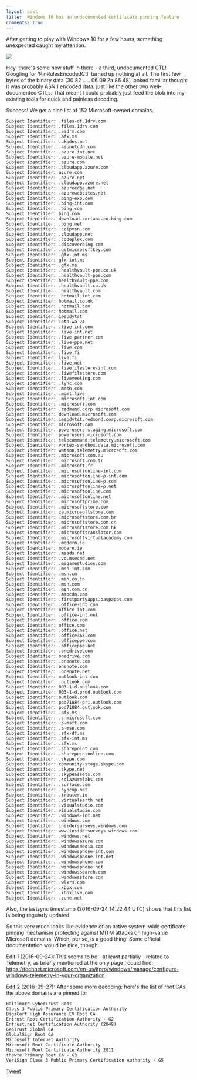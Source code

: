```yaml
---
layout: post
title:  Windows 10 has an undocumented certificate pinning feature 
comments: true
---
```

 
After getting to play with Windows 10 for a few hours, something unexpected caught my attention.
  
<img src=https://i.imgur.com/7MJQmGV.png>

Hey, there's some new stuff in there - a third, undocumented CTL! <BR>
Googling for 'PinRulesEncodedCtl' turned up nothing at all. The first few bytes of the binary data (30 82 .. .. 06 09 2a 86 48) looked familiar though: it was probably ASN.1 encoded data, just like the other two well-documented CTLs. That meant I could probably just feed the blob into my existing tools for quick and painless decoding.

Success! We get a nice list of 152 Microsoft-owned domains.
   
    Subject Identifier: .files-df.1drv.com
    Subject Identifier: .files.1drv.com
    Subject Identifier: .aadrm.com
    Subject Identifier: .afx.ms
    Subject Identifier: .akadns.net
    Subject Identifier: .aspnetcdn.com
    Subject Identifier: .azure-int.net
    Subject Identifier: .azure-mobile.net
    Subject Identifier: .azure.com
    Subject Identifier: .cloudapp.azure.com
    Subject Identifier: azure.com
    Subject Identifier: .azure.net
    Subject Identifier: .cloudapp.azure.net
    Subject Identifier: .azureedge.net
    Subject Identifier: .azurewebsites.net
    Subject Identifier: .bing-exp.com
    Subject Identifier: .bing-int.com
    Subject Identifier: .bing.com
    Subject Identifier: bing.com
    Subject Identifier: download.cortana.cn.bing.com
    Subject Identifier: .bing.net
    Subject Identifier: .ceipmsn.com
    Subject Identifier: .cloudapp.net
    Subject Identifier: .codeplex.com
    Subject Identifier: .discoverbing.com
    Subject Identifier: .getmicrosoftkey.com
    Subject Identifier: .gfx-int.ms
    Subject Identifier: gfx-int.ms
    Subject Identifier: .gfx.ms
    Subject Identifier: .healthvault-ppe.co.uk
    Subject Identifier: .healthvault-ppe.com
    Subject Identifier: healthvault-ppe.com
    Subject Identifier: .healthvault.co.uk
    Subject Identifier: .healthvault.com
    Subject Identifier: .hotmail-int.com
    Subject Identifier: hotmail.co.uk
    Subject Identifier: .hotmail.com
    Subject Identifier: hotmail.com
    Subject Identifier: iespdytst
    Subject Identifier: ieta-wa-24
    Subject Identifier: .live-int.com
    Subject Identifier: .live-int.net
    Subject Identifier: .live-partner.com
    Subject Identifier: .live-ppe.net
    Subject Identifier: .live.com
    Subject Identifier: .live.fi
    Subject Identifier: live.fi
    Subject Identifier: .live.net
    Subject Identifier: .livefilestore-int.com
    Subject Identifier: .livefilestore.com
    Subject Identifier: .livemeeting.com
    Subject Identifier: .lync.com
    Subject Identifier: .mesh.com
    Subject Identifier: .mgmt.live
    Subject Identifier: .microsoft-int.com
    Subject Identifier: .microsoft.com
    Subject Identifier: .redmond.corp.microsoft.com
    Subject Identifier: download.microsoft.com
    Subject Identifier: iespdytst.redmond.corp.microsoft.com
    Subject Identifier: microsoft.com
    Subject Identifier: powerusers-staging.microsoft.com
    Subject Identifier: powerusers.microsoft.com
    Subject Identifier: telecommand.telemetry.microsoft.com
    Subject Identifier: vortex-sandbox.data.microsoft.com
    Subject Identifier: watson.telemetry.microsoft.com
    Subject Identifier: .microsoft.com.au
    Subject Identifier: .microsoft.com.tr
    Subject Identifier: .microsoft.fr
    Subject Identifier: .microsoftonline-int.com
    Subject Identifier: .microsoftonline-p-int.com
    Subject Identifier: .microsoftonline-p.com
    Subject Identifier: .microsoftonline-p.net
    Subject Identifier: .microsoftonline.com
    Subject Identifier: .microsoftonline.net
    Subject Identifier: .microsoftprime.com
    Subject Identifier: .microsoftstore.com
    Subject Identifier: za.microsoftstore.com
    Subject Identifier: .microsoftstore.com.br
    Subject Identifier: .microsoftstore.com.cn
    Subject Identifier: .microsoftstore.com.hk
    Subject Identifier: .microsofttranslator.com
    Subject Identifier: .microsoftvirtualacademy.com
    Subject Identifier: .modern.ie
    Subject Identifier: modern.ie
    Subject Identifier: .msads.net
    Subject Identifier: .vo.msecnd.net
    Subject Identifier: .msgamestudios.com
    Subject Identifier: .msn-int.com
    Subject Identifier: .msn.cn
    Subject Identifier: .msn.co.jp
    Subject Identifier: .msn.com
    Subject Identifier: .msn.com.cn
    Subject Identifier: .msocdn.com
    Subject Identifier: .firstpartyapps.oaspapps.com
    Subject Identifier: .office-int.com
    Subject Identifier: office-int.com
    Subject Identifier: .office-int.net
    Subject Identifier: .office.com
    Subject Identifier: office.com
    Subject Identifier: .office.net
    Subject Identifier: .office365.com
    Subject Identifier: .officeppe.com
    Subject Identifier: .officeppe.net
    Subject Identifier: .onedrive.com
    Subject Identifier: onedrive.com
    Subject Identifier: .onenote.com
    Subject Identifier: onenote.com
    Subject Identifier: .onenote.net
    Subject Identifier: outlook-int.com
    Subject Identifier: .outlook.com
    Subject Identifier: 003-1-d.outlook.com
    Subject Identifier: 003-1-d.prod.outlook.com
    Subject Identifier: outlook.com
    Subject Identifier: pod71084-pri.outlook.com
    Subject Identifier: pod71084.outlook.com
    Subject Identifier: .pfx.ms
    Subject Identifier: .s-microsoft.com
    Subject Identifier: .s-msft.com
    Subject Identifier: .s-msn.com
    Subject Identifier: .sfx-df.ms
    Subject Identifier: .sfx-int.ms
    Subject Identifier: .sfx.ms
    Subject Identifier: .sharepoint.com
    Subject Identifier: .sharepointonline.com
    Subject Identifier: .skype.com
    Subject Identifier: community-stage.skype.com
    Subject Identifier: .skype.net
    Subject Identifier: .skypeassets.com
    Subject Identifier: .sqlazurelabs.com
    Subject Identifier: .surface.com
    Subject Identifier: .syncxp.net
    Subject Identifier: .trouter.io
    Subject Identifier: .virtualearth.net
    Subject Identifier: .visualstudio.com
    Subject Identifier: visualstudio.com
    Subject Identifier: .windows-int.net
    Subject Identifier: .windows.com
    Subject Identifier: insidersurveys.windows.com
    Subject Identifier: www.insidersurveys.windows.com
    Subject Identifier: .windows.net
    Subject Identifier: .windowsazure.com
    Subject Identifier: .windowsmedia.com
    Subject Identifier: .windowsphone-int.com
    Subject Identifier: .windowsphone-int.net
    Subject Identifier: .windowsphone.com
    Subject Identifier: .windowsphone.net
    Subject Identifier: .windowssearch.com
    Subject Identifier: .windowsstore.com
    Subject Identifier: .wlxrs.com
    Subject Identifier: .xbox.com
    Subject Identifier: .xboxlive.com
    Subject Identifier: .zune.net

Also, the lastsync timestamp (2016-09-24 14:22:44 UTC) shows that this list is being regularly updated. 

So this very much looks like evidence of an active system-wide certificate pinning mechanism protecting against MITM attacks on high-value Microsoft domains. Which, per se, is a good thing! Some official documentation would be nice, though.

Edit 1 (2016-09-24): This seems to be - at least partially - related to Telemetry, as briefly mentioned at the only page I could find:  https://technet.microsoft.com/en-us/itpro/windows/manage/configure-windows-telemetry-in-your-organization 

Edit 2 (2016-09-27): After some more decoding: here's the list of root CAs the above domains are pinned to: 

    Baltimore CyberTrust Root
    Class 3 Public Primary Certification Authority
    DigiCert High Assurance EV Root CA
    Entrust Root Certification Authority - G2
    Entrust.net Certification Authority (2048)
    GeoTrust Global CA
    GlobalSign Root CA
    Microsoft Internet Authority
    Microsoft Root Certificate Authority
    Microsoft Root Certificate Authority 2011
    thawte Primary Root CA - G3
    VeriSign Class 3 Public Primary Certification Authority - G5

<a href="https://twitter.com/share" class="twitter-share-button" 
data-url="https://hexatomium.github.io/2016/09/24/hidden-w10-pins/" data-text="Windows 10's Undocumented Certificate Pinning Feature"  data-count="horizontal">Tweet</a>
<script type="text/javascript" src="https://platform.twitter.com/widgets.js"></script>
